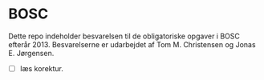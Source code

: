 BOSC
====

Dette repo indeholder besvarelsen til de obligatoriske opgaver i BOSC efterår 2013.
Besvarelserne er udarbejdet af Tom M. Christensen og Jonas E. Jørgensen.

- [ ] læs korektur.
